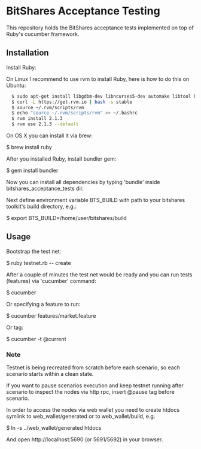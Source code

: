 # BitShares Acceptance Testing

This repository holds the BitShares acceptance tests implemented on top of Ruby's cucumber framework.


## Installation

Install Ruby:

On Linux I recommend to use rvm to install Ruby, here is how to do this on Ubuntu:

``` bash
  $ sudo apt-get install libgdbm-dev libncurses5-dev automake libtool bison libffi-dev curl
  $ curl -L https://get.rvm.io | bash -s stable
  $ source ~/.rvm/scripts/rvm
  $ echo "source ~/.rvm/scripts/rvm" >> ~/.bashrc
  $ rvm install 2.1.3
  $ rvm use 2.1.3 --default
```


On OS X you can install it via brew:

  $ brew install ruby
  
  
After you installed Ruby, install bundler gem:

  $ gem install bundler
  

Now you can install all dependencies by typing 'bundle' inside bitshares_acceptance_tests dir.
 
Next define environment variable BTS_BUILD with path to your bitshares toolkit's build directory, e.g.:

  $ export BTS_BUILD=/home/user/bitshares/build
  
  
## Usage
  
Bootstrap the test net:

  $ ruby testnet.rb -- create
  
After a couple of minutes the test net would be ready and you can run tests (features) via 'cucumber' command:

  $ cucumber
  
Or specifying a feature to run:

  $ cucumber features/market.feature
  
Or tag:

  $ cucumber -t @current


### Note

Testnet is being recreated from scratch before each scenario, so each scenario starts within a clean state.
  
If you want to pause scenarios execution and keep testnet running after scenario to inspect the nodes via http rpc, insert @pause tag before scenario.

In order to access the nodes via web wallet you need to create htdocs symlink to web_wallet/generated or to web_wallet/build, e.g. 

  $ ln -s ../web_wallet/generated htdocs
  
And open http://localhost:5690 (or 5691/5692) in your browser.
